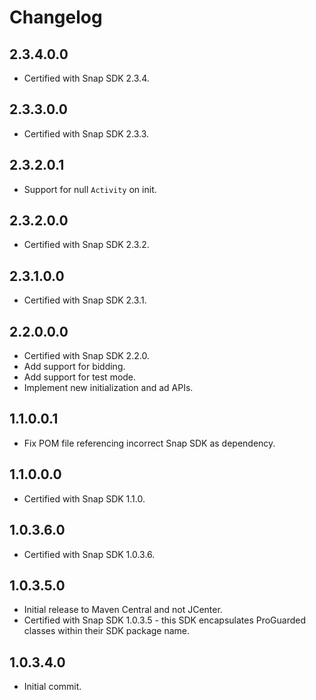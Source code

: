 # Changelog

## 2.3.4.0.0
* Certified with Snap SDK 2.3.4.

## 2.3.3.0.0
* Certified with Snap SDK 2.3.3.

## 2.3.2.0.1
* Support for null `Activity` on init.

## 2.3.2.0.0
* Certified with Snap SDK 2.3.2.

## 2.3.1.0.0
* Certified with Snap SDK 2.3.1.

## 2.2.0.0.0
* Certified with Snap SDK 2.2.0.
* Add support for bidding.
* Add support for test mode.
* Implement new initialization and ad APIs.

## 1.1.0.0.1
* Fix POM file referencing incorrect Snap SDK as dependency. 

## 1.1.0.0.0
* Certified with Snap SDK 1.1.0.

## 1.0.3.6.0
* Certified with Snap SDK 1.0.3.6.

## 1.0.3.5.0
* Initial release to Maven Central and not JCenter.
* Certified with Snap SDK 1.0.3.5 - this SDK encapsulates ProGuarded classes within their SDK package name.

## 1.0.3.4.0
* Initial commit.
